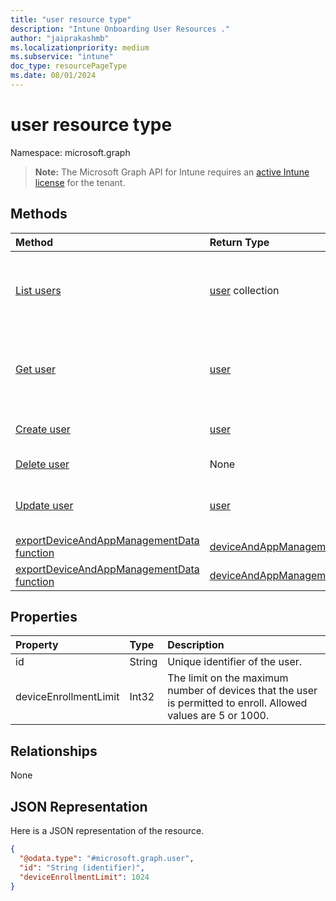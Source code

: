```yaml
---
title: "user resource type"
description: "Intune Onboarding User Resources ."
author: "jaiprakashmb"
ms.localizationpriority: medium
ms.subservice: "intune"
doc_type: resourcePageType
ms.date: 08/01/2024
---
```


# user resource type

Namespace: microsoft.graph

> **Note:** The Microsoft Graph API for Intune requires an [active Intune license](https://go.microsoft.com/fwlink/?linkid=839381) for the tenant.



## Methods
|Method|Return Type|Description|
|:---|:---|:---|
|[List users](../api/intune-onboarding-user-list.md)|[user](../resources/intune-onboarding-user.md) collection|List properties and relationships of the [user](../resources/intune-onboarding-user.md) objects.|
|[Get user](../api/intune-onboarding-user-get.md)|[user](../resources/intune-onboarding-user.md)|Read properties and relationships of the [user](../resources/intune-onboarding-user.md) object.|
|[Create user](../api/intune-onboarding-user-create.md)|[user](../resources/intune-onboarding-user.md)|Create a new [user](../resources/intune-onboarding-user.md) object.|
|[Delete user](../api/intune-onboarding-user-delete.md)|None|Deletes a [user](../resources/intune-onboarding-user.md).|
|[Update user](../api/intune-onboarding-user-update.md)|[user](../resources/intune-onboarding-user.md)|Update the properties of a [user](../resources/intune-onboarding-user.md) object.|
|[exportDeviceAndAppManagementData function](../api/intune-onboarding-user-exportdeviceandappmanagementdata.md)|[deviceAndAppManagementData](../resources/intune-onboarding-deviceandappmanagementdata.md)||
|[exportDeviceAndAppManagementData function](../api/intune-onboarding-user-exportdeviceandappmanagementdata.md)|[deviceAndAppManagementData](../resources/intune-onboarding-deviceandappmanagementdata.md)||

## Properties
|Property|Type|Description|
|:---|:---|:---|
|id|String|Unique identifier of the user.|
|deviceEnrollmentLimit|Int32|The limit on the maximum number of devices that the user is permitted to enroll. Allowed values are 5 or 1000.|

## Relationships
None

## JSON Representation
Here is a JSON representation of the resource.
<!-- {
  "blockType": "resource",
  "keyProperty": "id",
  "@odata.type": "microsoft.graph.user"
}
-->
``` json
{
  "@odata.type": "#microsoft.graph.user",
  "id": "String (identifier)",
  "deviceEnrollmentLimit": 1024
}
```